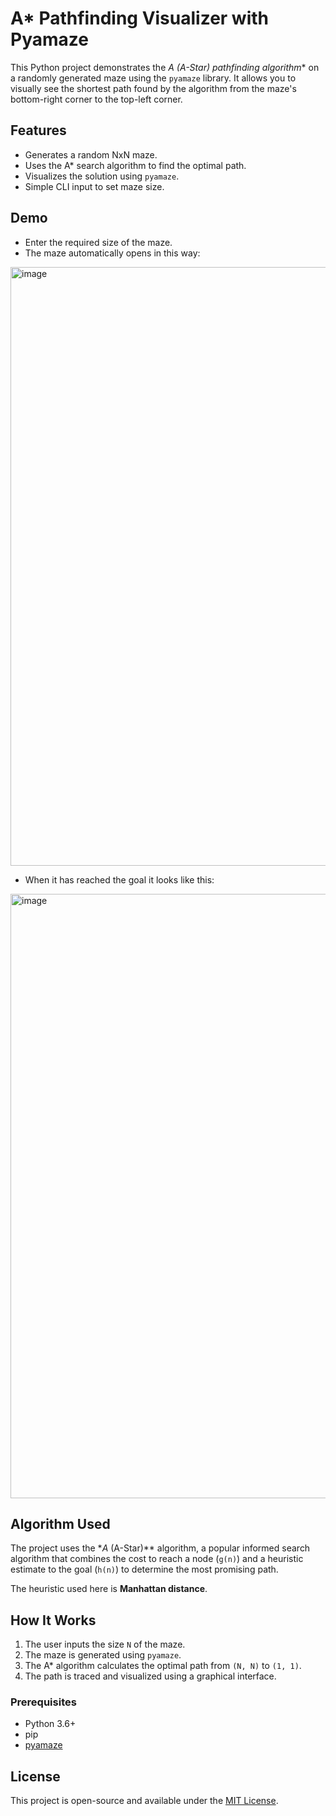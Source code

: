 # **A\* Pathfinding Visualizer with Pyamaze**

This Python project demonstrates the **A* (A-Star) pathfinding algorithm*\* on a randomly generated maze using the `pyamaze` library. It allows you to visually see the shortest path found by the algorithm from the maze's bottom-right corner to the top-left corner.

## Features

- Generates a random NxN maze.
- Uses the A\* search algorithm to find the optimal path.
- Visualizes the solution using `pyamaze`.
- Simple CLI input to set maze size.

## Demo
- Enter the required size of the maze.
- The maze automatically opens in this way:

<img width="964" height="958" alt="image" src="https://github.com/user-attachments/assets/d07561d5-407d-4c03-9dca-17c04a922194" />

- When it has reached the goal it looks like this:

<img width="968" height="967" alt="image" src="https://github.com/user-attachments/assets/c728db6d-92d4-4f7c-aca3-4ccc83a94c43" />


## Algorithm Used

The project uses the **A* (A-Star)*\* algorithm, a popular informed search algorithm that combines the cost to reach a node (`g(n)`) and a heuristic estimate to the goal (`h(n)`) to determine the most promising path.

The heuristic used here is **Manhattan distance**.

## How It Works

1. The user inputs the size `N` of the maze.
2. The maze is generated using `pyamaze`.
3. The A\* algorithm calculates the optimal path from `(N, N)` to `(1, 1)`.
4. The path is traced and visualized using a graphical interface.

### Prerequisites

- Python 3.6+
- pip
- [pyamaze](https://pypi.org/project/pyamaze/)

## License

This project is open-source and available under the [MIT License](LICENSE).
